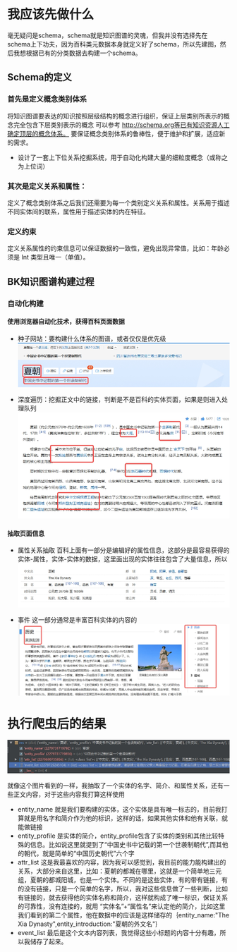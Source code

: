 
# 我应该先做什么
毫无疑问是schema，schema就是知识图谱的灵魂，但我并没有选择先在schema上下功夫，因为百科类元数据本身就定义好了schema，所以先建图，然后我想根据已有的分类数据去构建一个schema。

## Schema的定义
### 首先是定义概念类别体系
将知识图谱要表达的知识按照层级结构的概念进行组织，保证上层类别所表示的概念完全包含下层类别表示的概念
可以参考 http://schema.org等已有知识资源人工确定顶层的概念体系。
要保证概念类别体系的鲁棒性，便于维护和扩展，适应新的需求。
- 设计了一套上下位关系挖掘系统，用于自动化构建大量的细粒度概念（或称之为上位词）
### 其次是定义关系和属性：
定义了概念类别体系之后我们还需要为每一个类别定义关系和属性。关系用于描述不同实体间的联系，属性用于描述实体的内在特征。
### 定义约束
定义关系属性的约束信息可以保证数据的一致性，避免出现异常值，比如：年龄必须是 Int 类型且唯一（单值）。

## BK知识图谱构建过程
### 自动化构建
#### 使用浏览器自动化技术，获得百科页面数据
 - 种子网站：要构建什么体系的图谱，或者仅仅是优先级
![种子网站](img/1.jpeg)

 - 深度遍历：挖掘正文中的链接，判断是不是百科的实体页面，如果是则进入处理队列
![深度遍历](img/2.jpeg)

#### 抽取页面信息
 - 属性关系抽取
 百科上面有一部分是编辑好的属性信息，这部分是最容易获得的实体-属性，实体-实体的数据，这里面出现的实体往往包含了大量信息，所以
![深度遍历](img/3.jpg)

 - 事件
 这一部分通常是丰富百科实体的内容的
![深度遍历](img/4.jpg)

# 执行爬虫后的结果 
![深度遍历](img/5.jpg)

就像这个图片看到的一样，我抽取了一个实体的名字、简介、和属性关系，还有一些正文内容，对于这些内容我打算这样使用
- entity_name 就是我们要构建的实体，这个实体是具有唯一标志的，目前我打算就是用名字和简介作为他的标识，这样的话，如果其他实体和他有关联，就能做链接
- entity_profile 是实体的简介，entity_profile包含了实体的类别和其他比较特殊的信息。比如说这里就提到了“中国史书中记载的第一个世袭制朝代”,而其他的朝代，就是简单的“中国历史朝代”六个字
- attr_list 这是我最喜欢的内容，因为我可以感觉到，我目前的能力能构建出的关系，大部分来自这里，比如：夏朝的都城在哪里，这就是一个简单地三元组，夏朝的都城阳城，也是一个实体。不同的是这些实体，有的带有链接，有的没有链接，只是一个简单的名字，所以，我对这些信息做了一些判断，比如有链接的，就去获得他的实体名称和简介，这样就构成了唯一标识，保证关系的可靠性，没有连接的，就用 “实体名”+“属性名”来认定他的简介，比如这里我们看到的第二个属性，他在数据中的应该是这样储存的｛entity_name:"The Xia Dynasty",entity_introduction:"夏朝的外文名"｝
- event_list 最后是这个文本内容列表，我觉得这些小标题的内容十分有趣，所以我储存了起来。 




